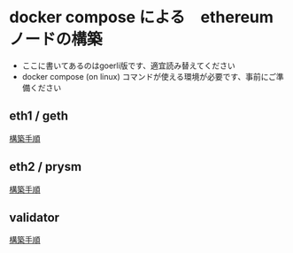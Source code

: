 # docker compose による　ethereum ノードの構築
- ここに書いてあるのはgoerli版です、適宜読み替えてください  
- docker compose (on linux) コマンドが使える環境が必要です、事前にご準備ください

## eth1 / geth
[構築手順](./eth1)

## eth2 / prysm
[構築手順](./eth2)

## validator
[構築手順](./validator)
